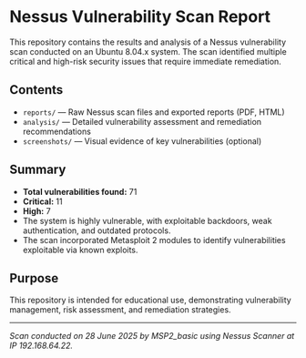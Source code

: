 # Nessus Vulnerability Scan Report

This repository contains the results and analysis of a Nessus vulnerability scan conducted on an Ubuntu 8.04.x system. The scan identified multiple critical and high-risk security issues that require immediate remediation.

## Contents

- `reports/` — Raw Nessus scan files and exported reports (PDF, HTML)  
- `analysis/` — Detailed vulnerability assessment and remediation recommendations  
- `screenshots/` — Visual evidence of key vulnerabilities (optional)  

## Summary

- **Total vulnerabilities found:** 71  
- **Critical:** 11  
- **High:** 7  
- The system is highly vulnerable, with exploitable backdoors, weak authentication, and outdated protocols.  
- The scan incorporated Metasploit 2 modules to identify vulnerabilities exploitable via known exploits.

## Purpose

This repository is intended for educational use, demonstrating vulnerability management, risk assessment, and remediation strategies.

---

*Scan conducted on 28 June 2025 by MSP2_basic using Nessus Scanner at IP 192.168.64.22.*

